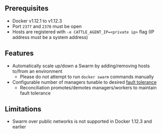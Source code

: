## Prerequisites

* Docker v1.12.1 to v1.12.3
* Port `2377` and `2378` must be open
* Hosts are registered with `-e CATTLE_AGENT_IP=<private ip>` flag (IP address must be a system address)

## Features

* Automatically scale up/down a Swarm by adding/removing hosts to/from an environment
  * Please do not attempt to run `docker swarm` commands manually
* Configurable number of managers tunable to desired [fault tolerance](https://docs.docker.com/engine/swarm/admin_guide/#/add-manager-nodes-for-fault-tolerance)
  * Reconciliation promotes/demotes managers/workers to maintain fault tolerance

## Limitations

* Swarm over public networks is not supported in Docker 1.12.3 and earlier
